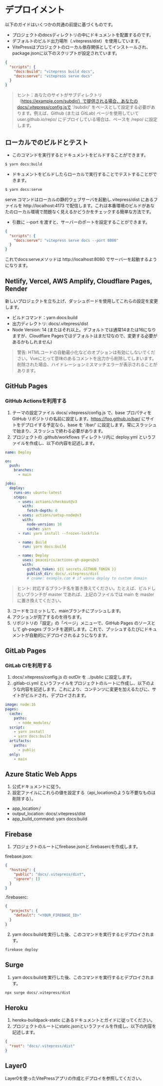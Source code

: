 # デプロイメント

以下のガイドはいくつかの共通の前提に基づくものです。

- プロジェクトのdocsディレクトリの中にドキュメントを配置するのです。
- デフォルトのビルド出力場所（.vitepress/dist）を使用しています。
- VitePressはプロジェクトのローカル依存関係としてインストールされ、package.jsonに以下のスクリプトが設定されています。

```json
{
  "scripts": {
    "docs:build": "vitepress build docs",
    "docs:serve": "vitepress serve docs"
  }
}
```

> ヒント：あなたのサイトがサブディレクトリ（https://example.com/subdir/）で提供される場合、あなたのdocs/.vitepress/config.jsで '/subdir/' をベースとして設定する必要があります。例えば、Github (または GitLab) ページを使用していて user.github.io/repo/ にデプロイしている場合は、ベースを /repo/ に設定します。

## ローカルでのビルドとテスト

- このコマンドを実行するとドキュメントをビルドすることができます。

```sh
$ yarn docs:build
```

- ドキュメントをビルドしたらローカルで実行することでテストすることができます。

```sh
$ yarn docs:serve
```

serve コマンドはローカルの静的ウェブサーバを起動し.vitepress/dist にあるファイルを http://localhost:4173 で配信します。これは本番環境のビルドがあなたのローカル環境で問題なく見えるかどうかをチェックする簡単な方法です。

- 引数に --port を渡すと、サーバーのポートを設定することができます。

```json
{
  "scripts": {
    "docs:serve": "vitepress serve docs --port 8080"
  }
}
```

これでdocs:serveメソッドは http://localhost:8080 でサーバーを起動するようになります。

## Netlify, Vercel, AWS Amplify, Cloudflare Pages, Render

新しいプロジェクトを立ち上げ、ダッシュボードを使用してこれらの設定を変更します。

- ビルドコマンド：yarn docs:build
- 出力ディレクトリ: docs/.vitepress/dist
- Node Version: 14 (またはそれ以上。デフォルトでは通常14または16になりますが、Cloudflare Pagesではデフォルトはまだ12なので、変更する必要があるかもしれません)

> 警告: HTMLコードの自動最小化などのオプションは有効にしないでください。Vueにとって意味のあるコメントを出力から削除してしまいます。 削除された場合、ハイドレーションミスマッチエラーが表示されることがあります。

## GitHub Pages

### GitHub Actionsを利用する

1. テーマの設定ファイル docs/.vitepress/config.js で、base プロパティを GitHub リポジトリの名前に設定します。https://foo.github.io/bar/ にサイトをデプロイする予定なら、base を '/bar/' に設定します。常にスラッシュで始まり、スラッシュで終わる必要があります。
2. プロジェクトの .github/workflows ディレクトリ内に deploy.yml というファイルを作成し、以下の内容を記述します。

```yaml
name: Deploy

on:
  push:
    branches:
      - main

jobs:
  deploy:
    runs-on: ubuntu-latest
    steps:
      - uses: actions/checkout@v3
        with:
          fetch-depth: 0
      - uses: actions/setup-node@v3
        with:
          node-version: 16
          cache: yarn
      - run: yarn install --frozen-lockfile

      - name: Build
        run: yarn docs:build

      - name: Deploy
        uses: peaceiris/actions-gh-pages@v3
        with:
          github_token: ${{ secrets.GITHUB_TOKEN }}
          publish_dir: docs/.vitepress/dist
          # cname: example.com # if wanna deploy to custom domain
```

> ヒント: 対応するブランチ名を置き換えてください。たとえば、ビルドしたいブランチが master であれば、上記のファイルでは main を master に置き換えてください。

3. コードをコミットして、mainブランチにプッシュします。
4. アクションが完了するのを待ちます。
5. リポジトリの「設定」の「ページ」メニューで、GitHub Pages のソースとして gh-pages ブランチを選択します。これで、プッシュするたびにドキュメントが自動的にデプロイされるようになります。

## GitLab Pages

### GitLab CIを利用する

1. docs/.vitepress/config.js の outDir を ../public に設定します。
2. .gitlab-ci.yml というファイルをプロジェクトのルートに作成し、以下のような内容を記述します。これにより、コンテンツに変更を加えるたびに、サイトがビルドされ、デプロイされます。

```yaml
image: node:16
pages:
  cache:
    paths:
      - node_modules/
  script:
    - yarn install
    - yarn docs:build
  artifacts:
    paths:
      - public
  only:
    - main
```

## Azure Static Web Apps

1. 公式ドキュメントに従う。
2. 設定ファイルにこれらの値を設定する（api_locationのような不要なものは削除する）。

- app_location:/
- output_location: docs/.vitepress/dist
- app_build_command: yarn docs:build

## Firebase

1. プロジェクトのルートにfirebase.jsonと.firebasercを作成します。

firebase.json:

```json
{
  "hosting": {
    "public": "docs/.vitepress/dist",
    "ignore": []
  }
}
```

.firebaserc:

```json
{
  "projects": {
    "default": "<YOUR_FIREBASE_ID>"
  }
}
```

2. yarn docs:buildを実行した後、このコマンドを実行するとデプロイされます。

```sh
firebase deploy
```

## Surge

1. yarn docs:buildを実行した後、このコマンドを実行するとデプロイされます。

```sh
npx surge docs/.vitepress/dist
```

## Heroku

1. heroku-buildpack-static にあるドキュメントとガイドに従ってください。
2. プロジェクトのルートにstatic.jsonというファイルを作成し、以下の内容を記述します。

```json
{
  "root": "docs/.vitepress/dist"
}
```

## Layer0

Layer0を使ったVitePressアプリの作成とデプロイを参照してください。
